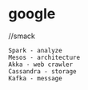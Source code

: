 # google
//smack
```
Spark - analyze
Mesos - architecture
Akka - web crawler
Cassandra - storage
Kafka - message
```
